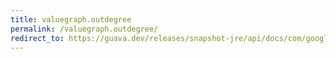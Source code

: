 ```yaml
---
title: valuegraph.outdegree
permalink: /valuegraph.outdegree/
redirect_to: https://guava.dev/releases/snapshot-jre/api/docs/com/google/common/graph/ValueGraph.html#outDegree-N-
---
```

